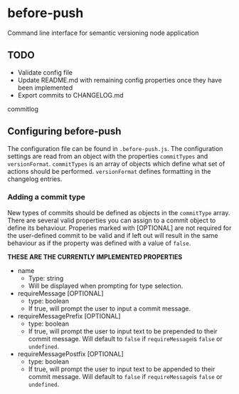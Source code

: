 # before-push
Command line interface for semantic versioning node application

## TODO
- Validate config file
- Update README.md with remaining config properties once they have been implemented
- Export commits to CHANGELOG.md

commitlog

## Configuring before-push
The configuration file can be found in `.before-push.js`.
The configuration settings are read from an object with
the properties `commitTypes` and `versionFormat`.
`commitTypes` is an array of objects which define what set of actions should be performed. `versionFormat` defines formatting in the changelog entries.

### Adding a commit type
New types of commits should be defined as objects in the `commitType` array. There are several valid properties you can assign to a commit object to define its behaviour. Properies marked with [OPTIONAL] are not required for the user-defined commit to be valid and if left out will result in the same behaviour as if the property was defined with a value of `false`.

**THESE ARE THE CURRENTLY IMPLEMENTED PROPERTIES**

- name
  - Type: string 
  - Will be displayed when prompting for type selection.
- requireMessage [OPTIONAL]
  - type: boolean
  - If true, will prompt the user to input a commit message.
- requireMessagePrefix [OPTIONAL]
  - type: boolean
  - If true, will prompt the user to input text to be prepended to their commit message. Will default to `false` if `requireMessage`is `false` or `undefined`. 
- requireMessagePostfix [OPTIONAL]
  - type: boolean
  - If true, will prompt the user to input text to be appended to their commit message. Will default to `false` if `requireMessage`is `false` or `undefined`. 